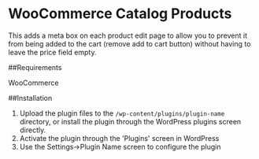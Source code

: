 WooCommerce Catalog Products
==========================

This adds a meta box on each product edit page to allow you to prevent it from being added to the cart (remove add to cart button) without having to leave the price field empty.

##Requirements

WooCommerce

##Installation

1. Upload the plugin files to the `/wp-content/plugins/plugin-name` directory, or install the plugin through the WordPress plugins screen directly.
1. Activate the plugin through the 'Plugins' screen in WordPress
1. Use the Settings->Plugin Name screen to configure the plugin

